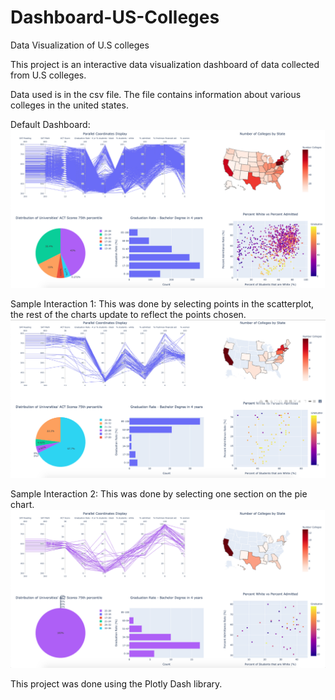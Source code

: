 # Dashboard-US-Colleges
Data Visualization of U.S colleges

This project is an interactive data visualization dashboard of data collected from U.S colleges. 

Data used is in the csv file. The file contains information about various colleges in the united states.

Default Dashboard:
![ScreenShot](/DefaultDashboard.png)



Sample Interaction 1: 
This was done by selecting points in the scatterplot, the rest of the charts update to reflect the points chosen.
![ScreenShot](/SampleInteraction_1.png)



Sample Interaction 2:
This was done by selecting one section on the pie chart. 
![ScreenShot](/SampleInteraction_2.png)

This project was done using the Plotly Dash library.
